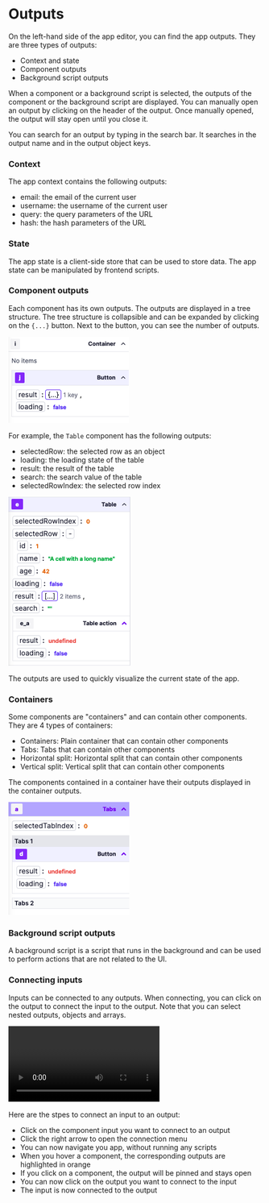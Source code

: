 # Outputs

On the left-hand side of the app editor, you can find the app outputs. They are three types of outputs:

- Context and state
- Component outputs
- Background script outputs

When a component or a background script is selected, the outputs of the component or the background script are displayed.
You can manually open an output by clicking on the header of the output. Once manually opened, the output will stay open until you close it.

You can search for an output by typing in the search bar. It searches in the output name and in the output object keys.

### Context

The app context contains the following outputs:

- email: the email of the current user
- username: the username of the current user
- query: the query parameters of the URL
- hash: the hash parameters of the URL

### State

The app state is a client-side store that can be used to store data. The app state can be manipulated by frontend scripts.

### Component outputs

Each component has its own outputs. The outputs are displayed in a tree structure. The tree structure is collapsible and can be expanded by clicking on the `{...}` button. Next to the button, you can see the number of outputs.

![App outputs](../assets/apps/2_app_outputs/app-output-collapsed.png)

For example, the `Table` component has the following outputs:

- selectedRow: the selected row as an object
- loading: the loading state of the table
- result: the result of the table
- search: the search value of the table
- selectedRowIndex: the selected row index

![App outputs](../assets/apps/2_app_outputs/app_outputs.png)

The outputs are used to quickly visualize the current state of the app.

### Containers

Some components are "containers" and can contain other components. They are 4 types of containers:

- Containers: Plain container that can contain other components
- Tabs: Tabs that can contain other components
- Horizontal split: Horizontal split that can contain other components
- Vertical split: Vertical split that can contain other components

The components contained in a container have their outputs displayed in the container outputs.

![App outputs](../assets/apps/2_app_outputs/app-output-container.png)

### Background script outputs

A background script is a script that runs in the background and can be used to perform actions that are not related to the UI.

### Connecting inputs

Inputs can be connected to any outputs. When connecting, you can click on the output to connect the input to the output. Note that you can select nested outputs, objects and arrays.

<video
    className="border-2 rounded-xl object-cover w-full h-full"
    autoPlay
    loop
    controls
    id="main-video"
    src="/videos/app-connections.mp4"
/>

Here are the stpes to connect an input to an output:

- Click on the component input you want to connect to an output
- Click the right arrow to open the connection menu
- You can now navigate you app, without running any scripts
- When you hover a component, the corresponding outputs are highlighted in orange
- If you click on a component, the output will be pinned and stays open
- You can now click on the output you want to connect to the input
- The input is now connected to the output
